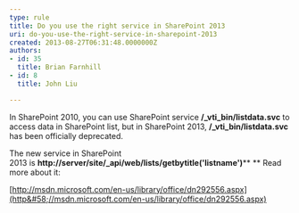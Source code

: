 ```yaml
---
type: rule
title: Do you use the right service in SharePoint 2013
uri: do-you-use-the-right-service-in-sharepoint-2013
created: 2013-08-27T06:31:48.0000000Z
authors:
- id: 35
  title: Brian Farnhill
- id: 8
  title: John Liu

---
```


 ​​​In SharePoint 2010, you can use SharePoint service **/\_vti\_bin/listdata.svc** to access data in SharePoint list, but in SharePoint 2013, **/\_vti\_bin/listdata.svc** has been officially deprecated.


   The new service in SharePoint 2013 is **http://server/site/\_api/web/lists/getbytitle('listname')​**
**
**
Read more about it: 

[http://msdn.microsoft.com/en-us/library/office/dn292556.aspx​​](http&#58;//msdn.microsoft.com/en-us/library/office/dn292556.aspx)








